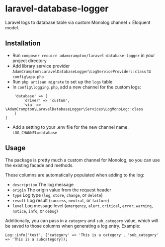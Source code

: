 # laravel-database-logger
Laravel logs to database table via custom Monolog channel + Eloquent model.

## Installation
* Run ```composer require adamcrampton/laravel-database-logger``` in your project directory
* Add library service provider ```AdamCrampton\LaravelDatabaseLogger\LogServiceProvider::class``` to ```config\app.php```
* Run ```php artisan migrate``` to set up the ```logs``` table
* In ```config\logging.php```, add a new channel for the custom logs:

```'channels' => [
    'database' => [
        'driver' => 'custom',
        'via' => \AdamCrampton\LaravelDatabaseLogger\Services\LogMonoLog::class
    ]
]
```
* Add a setting to your .env file for the new channel name: ```LOG_CHANNEL=database```

## Usage
The package is pretty much a custom channel for Monolog, so you can use the existing facade and methods.

These columns are automatically populated when adding to the log:
* ```description``` The log message
* ```origin``` The origin value from the request header
* ```type``` Log type (```log```, ```store```, ```change```, or ```delete```)
* ```result``` Log result (```success```, ```neutral```, or ```failure```)
* ```level``` Log message level (```emergency```, ```alert```, ```critical```, ```error```, ```warning```, ```notice```, ```info```, or ```debug```)

Additionally, you can pass in a ```category``` and ```sub_category``` value, which will be saved to those columns when generating a log entry. Example:

```Log::info('test', ['category' => 'This is a category', 'sub_category' => 'This is a subcategory]);```